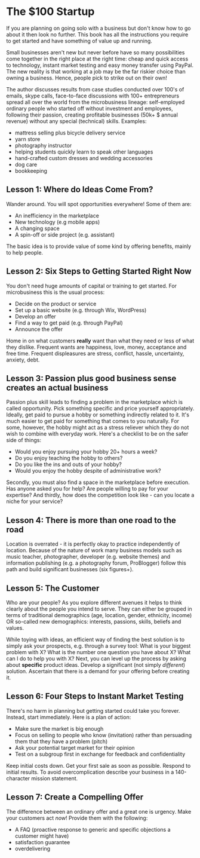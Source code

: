 # The $100 Startup
If you are planning on going solo with a business but don't know how to go about it then look no further. This book has all the instructions you require to get started and have something of value up and running.

Small businesses aren't new but never before have so many possibilities come together in the right place at the right time: cheap and quick access to technology, instant market testing and easy money transfer using PayPal. The new reality is that working at a job may be the far riskier choice than owning a business. Hence, people pick to strike out on their own!

The author discusses results from case studies conducted over 100's of emails, skype calls, face-to-face discussions with 100+ entrepreneurs spread all over the world from the microbusiness lineage: self-employed ordinary people who started off without investment and employees, following their passion, creating profitable businesses (50k+ $ annual revenue) without any special (technical) skills. Examples:
* mattress selling plus bicycle delivery service
* yarn store
* photography instructor
* helping students quickly learn to speak other languages
* hand-crafted custom dresses and wedding accessories
* dog care
* bookkeeping

## Lesson 1: Where do Ideas Come From?
Wander around. You will spot opportunities everywhere! Some of them are:
* An inefficiency in the marketplace
* New technology (e.g mobile apps)
* A changing space
* A spin-off or side project (e.g. assistant)

The basic idea is to provide value of some kind by offering benefits, mainly to help people.

## Lesson 2: Six Steps to Getting Started Right Now
You don't need huge amounts of capital or training to get started. For microbusiness this is the usual process:
* Decide on the product or service
* Set up a basic website (e.g. through Wix, WordPress)
* Develop an offer
* Find a way to get paid (e.g. through PayPal)
* Announce the offer

Home in on what customers **really** want than what they need or less of what they dislike. Frequent wants are happiness, love, money, acceptance and free time. Frequent displeasures are stress, conflict, hassle, uncertainty, anxiety, debt.

## Lesson 3: Passion plus good business sense creates an actual business
Passion plus skill leads to finding a problem in the marketplace which is called opportunity. Pick something specific and price yourself appropriately. Ideally, get paid to pursue a hobby or something indirectly related to it. It's much easier to get paid for something that comes to you naturally. For some, however, the hobby might act as a stress reliever which they do not wish to combine with everyday work. Here's a checklist to be on the safer side of things:
* Would you enjoy pursuing your hobby 20+ hours a week?
* Do you enjoy teaching the hobby to others?
* Do you like the ins and outs of your hobby?
* Would you enjoy the hobby despite of administrative work?

Secondly, you must also find a space in the marketplace before execution. Has anyone asked you for help? Are people willing to pay for your expertise? And thirdly, how does the competition look like - can you locate a niche for your service?

## Lesson 4: There is more than one road to the road
Location is overrated - it is perfectly okay to practice independently of location. Because of the nature of work many business models such as music teacher, photographer, developer (e.g. website themes) and information publishing (e.g. a photography forum, ProBlogger) follow this path and build significant businesses (six figures+).

## Lesson 5: The Customer
Who are your people? As you explore different avenues it helps to think clearly about the people you intend to serve. They can either be grouped in terms of traditional demographics (age, location, gender, ethnicity, income) OR so-called new demographics: interests, passions, skills, beliefs and values.

While toying with ideas, an efficient way of finding the best solution is to simply ask your prospects, e.g. through a survey tool: What is your biggest problem with X? What is the number one question you have about X? What can I do to help you with X? Next, you can level up the process by asking about **specific** product ideas. Develop a significant (not simply *different*) solution. Ascertain that there is a demand for your offering before creating it.

## Lesson 6: Four Steps to Instant Market Testing
There's no harm in planning but getting started could take you forever. Instead, start immediately. Here is a plan of action:
* Make sure the market is big enough
* Focus on selling to people who know (invitation) rather than persuading them that they have a problem (pitch)
* Ask your potential target market for their opinion
* Test on a subgroup first in exchange for feedback and confidentiality

Keep initial costs down. Get your first sale as soon as possible. Respond to initial results. To avoid overcomplication describe your business in a 140-character mission statement.

## Lesson 7: Create a Compelling Offer
The difference between an ordinary offer and a great one is urgency. Make your customers act *now*! Provide them with the following:
* A FAQ (proactive response to generic and specific objections a customer might have)
* satisfaction guarantee
* overdelivering
